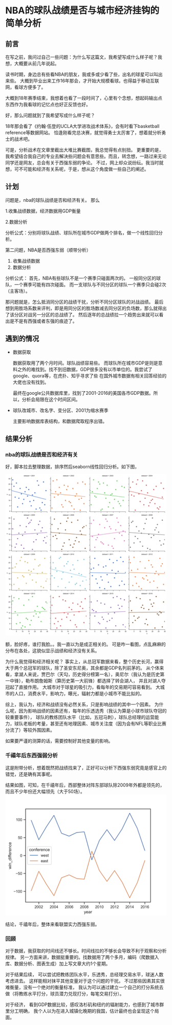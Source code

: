 # NBA的球队战绩是否与城市经济挂钩的简单分析

## 前言

在写之前，我问过自己一些问题：为什么写这篇文，我希望写成什么样子呢？我想，大概要从前几年说起。

读书时期，身边总有些看NBA的朋友，我或多或少看了些，出名的球星可以叫出来些。
大概到毕业出来工作16年那会，才开始大规模看球。也得益于移动互联网，看球方便多了。

大概到18年赛季结束，我想着也看了一段时间了，心里有个念想，想起码输出点东西作为我看球的记忆点也好正反馈也好。

好，那么问题就到了我希望写成什么样子呢？

18年那会看了《约翰·伍登的UCLA大学进攻战术体系》，会有时看下basketball reference等数据网站。
恰逢刚看完总决赛，就觉得勇士太厉害了，想着就分析勇士的战术吧。

可是，分析战术在文章里截出大堆比赛截图，我总觉得有点别扭。
更重要的是，我希望结合我自己的专业去解决些问题会有意思些。而且，转念想，一路过来无论同学还是网友，总会有关于西强东弱的争论。
不过，网上却众说纷纭。我当时就想，可不可能和经济有关系呢，于是，想从这个角度做一些自己的阐述。

## 计划

问题是，nba的球队战绩是否和经济有关。
那么

1.收集战绩数据，经济数据用GDP衡量

2.数据分析

分析公式：分别将球队战绩、球队所在城市GDP做两个排名，做一个线性回归分析。

第二问题，NBA是否西强东弱（顺带分析）

1. 收集战绩数据
2. 数据分析

分析公式：
首先，NBA有些球队不是一个赛季只碰面两次的。
一般同分区的球队，一个赛季可能有四次碰面。
而一支球队与不同分区的球队一个赛季只会碰2次（主客场）。

那问题就是，怎么抵消同分区的战绩干扰，分析不同分区球队的对战战绩。
最后想到用胜场系数来评判，即是用同分区的胜场数减去同分区的负场数，那么就得出了该分区对战另一分区的总战绩了。
然后逐年的总战绩拉一个趋势出来就可以看出是不是有西强或者东强的痕迹了。

## 遇到的情况

* 数据获取
  
  数据获取用了两个月时间。球队战绩容易些。
  而球队所在城市GDP是则是意料之外的难找到。找不到旧数据，GDP很多没有以市单位的。我尝试了google、quora等，在虎扑、知乎寻求了些
  在国外城市数据有相关回答经验的大佬也没有找到。
  
  最终在google公共数据库里，找到了2001-2016的美国各市GDP数据。所以，分析会局限在这个时间区间。
  
    
* 球队改城市、改名字、变分区、2001为缩水赛季

  主要影响数据库表结构，和数据爬取程序出错。

  
## 结果分析

### nba的球队战绩是否和经济有关

好，脚本拉去整理数据，排序然后seaborn线性回归分析。如下图，

![](book/nba_stat_economic_analyse.png)

额，脸好疼，谁打我脸。。我一直以为是成正相关的。
可是咋一看图，点乱麻麻的分布在各处，这貌似显示战绩和经济没有关系。

为什么我觉得和经济相关呢？
事实上，从总冠军数据来看，整个历史长河，赢得大于两个总冠军的球队，除了圣安东尼奥，其余都是GDP名列前茅的。
从个体来看，拿湖人来说，贾巴尔（天勾，历史得分榜第一名），奥尼尔（我认为是历史第一中锋），勒布朗詹姆斯（算历史第一大前锋）都选择了转会湖人，
并且对湖人夺冠起了直接作用。
大城市对于球星的吸引力，看每年的交易期可容易看到。
大城市的人口，消费水平，影响力，曝光，辐射力都是小城市不能比拟的。

综上，我认为，经济和战绩没有必然关系，只是影响战绩的其中一个因素。
为什么呢，因为影响战绩的因素还有，每年的乐透选秀（我认为算是小球市球队夺冠的较重要事件），
球队的教练团队水平（比如，五冠马刺），球队总经理的运营能力，球队老板的考量，甚至还有地理因素、城市关注度（因为会有NFL等职业比赛分流了）等较外围因素。

如果要严谨的测算的话，需要控制好其他变量的影响。

### 千禧年后东西强弱分析

这是附带分析，想着既然把战绩找来了，正好可以分析下西强东弱究竟是感官上的错觉，还是确有其事呢。

结果如图，可知，在千禧年后，西部整体对阵东部球队除2009年外都是领先的，而且不少年份还大幅领先（大于50场）。
![](book/nba_conference_analyse.png)

结论，千禧年后，整体来看联盟实力西强东弱。

### 回顾

对于数据，我获取的时间线还不够长。时间线拉的不够长会导致不利于观察和分析规律。
另一方面来讲，数据挺重要的。找数据用了两个多月，编码（爬数据入库、数据分析、图表生成）加上写文章大约1个星期。

对于结果后续，
可以尝试把教练团队水平，乐透秀，总经理交易水平，球迷人数考虑进去。
这样能相对抹平其他变量对于这个问题的干扰。
不过那些因素其实很难衡量，没有一个绝对的衡量标准，
我认为可以通过建立一个自己的打分系统去做（将教练水平打分，球员潜力兑现打分，每笔交易打分）。

对于经济，
看到GDP数据比较，感叹洛杉矶和纽约的辐射能力，也感到了城市群里分工明确，
我个人以为在进入城镇化晚期的我国，估计最终也会呈现这个局面。



